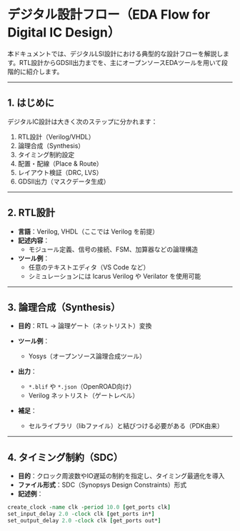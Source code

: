 # デジタル設計フロー（EDA Flow for Digital IC Design）

本ドキュメントでは、デジタルLSI設計における典型的な設計フローを解説します。RTL設計からGDSII出力までを、主にオープンソースEDAツールを用いて段階的に紹介します。

---

## 1. はじめに

デジタルIC設計は大きく次のステップに分かれます：

1. RTL設計（Verilog/VHDL）
2. 論理合成（Synthesis）
3. タイミング制約設定
4. 配置・配線（Place & Route）
5. レイアウト検証（DRC, LVS）
6. GDSII出力（マスクデータ生成）

---

## 2. RTL設計

- **言語**：Verilog, VHDL（ここでは Verilog を前提）
- **記述内容**：
  - モジュール定義、信号の接続、FSM、加算器などの論理構造
- **ツール例**：
  - 任意のテキストエディタ（VS Code など）
  - シミュレーションには Icarus Verilog や Verilator を使用可能

---

## 3. 論理合成（Synthesis）

- **目的**：RTL → 論理ゲート（ネットリスト）変換
- **ツール例**：
  - Yosys（オープンソース論理合成ツール）
- **出力**：
  - `*.blif` や `*.json`（OpenROAD向け）
  - Verilog ネットリスト（ゲートレベル）

- **補足**：
  - セルライブラリ（libファイル）と結びつける必要がある（PDK由来）

---

## 4. タイミング制約（SDC）

- **目的**：クロック周波数やIO遅延の制約を指定し、タイミング最適化を導入
- **ファイル形式**：SDC（Synopsys Design Constraints）形式
- **記述例**：

```tcl
create_clock -name clk -period 10.0 [get_ports clk]
set_input_delay 2.0 -clock clk [get_ports in*]
set_output_delay 2.0 -clock clk [get_ports out*]
